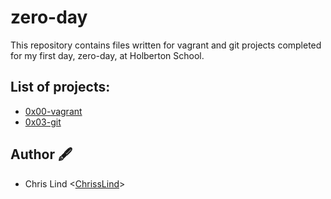 # zero-day

This repository contains files written for vagrant and git projects completed for my first day, zero-day, at Holberton School.

## List of projects:

- [0x00-vagrant](https://github.com/ChrissLind/holbertonschool-zero_day/tree/main/0x00-vagrant)
- [0x03-git](https://github.com/ChrissLind/holbertonschool-zero_day/tree/main/0x03-git)

## Author :fountain_pen:
- Chris Lind <[ChrissLind](https://github.com/ChrissLind)>

